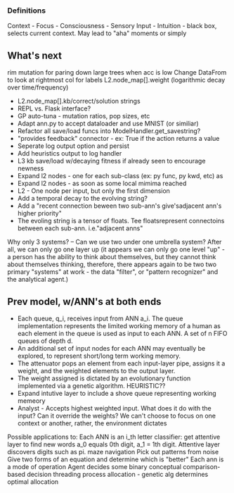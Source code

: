 
### Definitions
Context - 
Focus - 
Consciousness - 
Sensory Input - 
Intuition - black box, selects current context. May lead to "aha" moments or simply 



## What's next
 rim mutation for paring down large trees when acc is low
Change DataFrom to look at rightmost col for labels
L2.node_map[].weight (logarithmic decay over time/frequency)
* L2.node_map[].kb/correct/solution strings
* REPL vs. Flask interface?
* GP auto-tuna - mutation ratios, pop sizes, etc
* Adapt ann.py to accept dataloader and use MNIST (or similiar)
* Refactor all save/load funcs into ModelHandler.get_savestring?
* "provides feedback" connector - ex: True if the action returns a value
* Seperate log output option and persist
* Add heuristics output to log handler
* L3 kb save/load w/decaying fitness if already seen to encourage newness
* Expand l2 nodes - one for each sub-class (ex: py func, py kwd, etc) as
* Expand l2 nodes - as soon as some local mimima reached
* L2 - One node per input, but only the first dimension
* Add a temporal decay to the evolving string?
* Add a "recent connection beween two sub-ann's give'sadjacent ann's higher priority"
* The evoling string is a tensor of floats. Tee floatsrepresent connectoins between each sub-ann. i.e."adjacent anns"

Why only 3 systems? – Can we use two under one umbrella system? After all, we can only go one layer up (it appears we can only go one level "up" - a person has the ability to think about themselves, but they cannot think about themselves thinking, therefore, there appears again to be two two primary "systems" at work - the data "filter", or "pattern recognizer" and the analytical agent.)


 ## Prev model, w/ANN's at both ends
* Each queue, q_i, receives input from ANN a_i. The queue implementation represents the limited working memory of a human as each element in the queue is used as input to each ANN. A set of n FIFO queues of depth d.
* An additional set of input nodes for each ANN may eventually be explored, to represent short/long term working memory.
* The attenuator pops an element from each input-layer pipe, assigns it a weight, and the weighted elements to the output layer.
* The weight assigned is dictated by an evolutionary function implemented via a genetic algorithm. HEURISTIC??
* Expand intutive layer to include a shove queue representing working memeory
* Analyst - Accepts highest weighted input. What does it do with the input? Can it override the weights? We can't choose to focus on one context or another, rather, the environment dictates

Possible applications to:
	Each ANN is an i_th letter classifier: get attentive layer to find new words
	a_0 equals 0th digit, a_1 = 1th digit. Attentive layer discovers digits such as pi.
	maze navigation
	Pick out patterns from noise
	Give two forms of an equation and determine which is "better"
	Each ann is a mode of operation
	Agent decides some binary conceptual comparison-based decision
	threading process allocation - genetic alg determines optimal allocation


